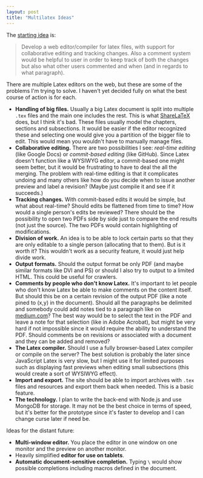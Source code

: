 ```yaml
---
layout: post
title: "Multilatex Ideas"
---
```


The [starting idea][1] is:

> Develop a web editor/compiler for latex files, with support for collaborative editing and tracking changes. Also a comment system would be helpful to user in order to keep track of both the changes but also what other users commented and when (and in regards to what paragraph).

There are multiple Latex editors on the web, but these are some of the problems I'm trying to solve. I haven't yet
decided fully on what the best course of action is for each.

* **Handling of big files.** Usually a big Latex document is split into multiple `.tex` files and the main one includes the rest. This is what [ShareLaTeX][2] does, but I think it's bad. These files usually model the chapters, sections and subsections. It would be easier if the editor recognized these and selecting one would give you a partition of the bigger file to edit. This would mean you wouldn't have to manually manage files.
* **Collaborative editing.** There are two possibilities I see: *real-time editing* (like Google Docs) or *commit-based editing* (like GitHub). Since Latex doesn't function like a WYSIWYG editor, a commit-based one might seem better, but it would be frustrating to have to deal the all the merging. The problem with real-time editing is that it complicates undoing and many others like how do you decide when to issue another preview and label a revision? (Maybe just compile it and see if it succeeds.)
* **Tracking changes.** With commit-based edits it would be simple, but what about real-time? Should edits be flattened from time to time? How would a single person's edits be reviewed? There should be the possibility to open two PDFs side by side just to compare the end results (not just the source). The two PDFs would contain highlighting of modifications.
* **Division of work.** An idea is to be able to lock certain parts so that they are only editable to a single person (allocating that to them). But is it worth it? This wouldn't work as a security feature, it would just help divide work.
* **Output formats.** Should the output format be only PDF (and maybe similar formats like DVI and PS) or should I also try to output to a limited HTML. This could be useful for crawlers.
* **Comments by people who don't know Latex.** It's important to let people who don't know Latex be able to make comments on the content itself. But should this be on a certain revision of the output PDF (like a note pined to (x,y) in the document). Should all the paragraphs be delimited and somebody could add notes tied to a paragraph like on [medium.com][3]? The best way would be to select the text in the PDF and leave a note for that selection (like in Adobe Acrobat), but might be very hard if not impossible since it would require the ability to understand the PDF. Should comments be on revisions or associated with a document and they can be added and removed?
* **The Latex compiler.** Should I use a fully browser-based Latex compiler or compile on the server? The best solution is probably the later since JavaScript Latex is very slow, but I might use it for limited purposes such as displaying fast previews when editing small subsections (this would create a sort of WYSIWYG effect).
* **Import and export.** The site should be able to import archives with `.tex` files and resources and export them back when needed. This is a basic feature.
* **The technology.** I plan to write the back-end with Node.js and use MongoDB for storage. It may not be the best choice in terms of speed, but it's better for the prototype since it's faster to develop and I can change curse later if need be.

Ideas for the distant future:
* **Multi-window editor.** You place the editor in one window on one monitor and the preview on another monitor.
* Heavily simplified **editor for use on tablets**.
* **Automatic document-sensitive completion.** Typing `\` would show possible completions including macros defined in the document.

[1]: http://ideasource.blankdots.com/2013/09/online-latex-editor/
[2]: https://www.sharelatex.com
[3]: https://medium.com/
